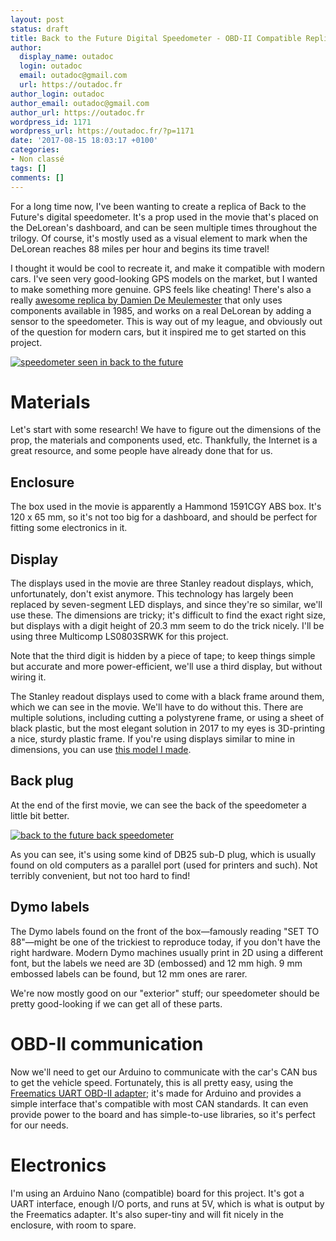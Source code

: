 ```yaml
---
layout: post
status: draft
title: Back to the Future Digital Speedometer - OBD-II Compatible Replica
author:
  display_name: outadoc
  login: outadoc
  email: outadoc@gmail.com
  url: https://outadoc.fr
author_login: outadoc
author_email: outadoc@gmail.com
author_url: https://outadoc.fr
wordpress_id: 1171
wordpress_url: https://outadoc.fr/?p=1171
date: '2017-08-15 18:03:17 +0100'
categories:
- Non classé
tags: []
comments: []
---
```

For a long time now, I've been wanting to create a replica of Back to the Future's digital speedometer. It's a prop used in the movie that's placed on the DeLorean's dashboard, and can be seen multiple times throughout the trilogy. Of course, it's mostly used as a visual element to mark when the DeLorean reaches 88 miles per hour and begins its time travel!

I thought it would be cool to recreate it, and make it compatible with modern cars. I've seen very good-looking GPS models on the market, but I wanted to make something more genuine. GPS feels like cheating! There's also a really [awesome replica by Damien De Meulemester][1] that only uses components available in 1985, and works on a real DeLorean by adding a sensor to the speedometer. This is way out of my league, and obviously out of the question for modern cars, but it inspired me to get started on this project.

[![speedometer seen in back to the future](https://outadoc.fr/wp-content/uploads/2017/08/vlcsnap-2017-08-13-22h22m02s383-768x416.png "The speedometer as seen in Back to the Future (1985)")][2]

# Materials

Let's start with some research! We have to figure out the dimensions of the prop, the materials and components used, etc. Thankfully, the Internet is a great resource, and some people have already done that for us.

## Enclosure

The box used in the movie is apparently a Hammond 1591CGY ABS box. It's 120 x 65 mm, so it's not too big for a dashboard, and should be perfect for fitting some electronics in it.

## Display

The displays used in the movie are three Stanley readout displays, which, unfortunately, don't exist anymore. This technology has largely been replaced by seven-segment LED displays, and since they're so similar, we'll use these. The dimensions are tricky; it's difficult to find the exact right size, but displays with a digit height of 20.3 mm seem to do the trick nicely. I'll be using three Multicomp LS0803SRWK for this project.

Note that the third digit is hidden by a piece of tape; to keep things simple but accurate and more power-efficient, we'll use a third display, but without wiring it.

The Stanley readout displays used to come with a black frame around them, which we can see in the movie. We'll have to do without this. There are multiple solutions, including cutting a polystyrene frame, or using a sheet of black plastic, but the most elegant solution in 2017 to my eyes is 3D-printing a nice, sturdy plastic frame. If you're using displays similar to mine in dimensions, you can use [this model I made][3].

## Back plug

At the end of the first movie, we can see the back of the speedometer a little bit better.

[![back to the future back speedometer](https://outadoc.fr/wp-content/uploads/2017/08/vlcsnap-2017-08-13-22h39m47s330-768x416.png "The back of the speedometer, seen at the end of Back to the Future (1985)")][4]

As you can see, it's using some kind of DB25 sub-D plug, which is usually found on old computers as a parallel port (used for printers and such). Not terribly convenient, but not too hard to find!

## Dymo labels

The Dymo labels found on the front of the box—famously reading "SET TO 88"—might be one of the trickiest to reproduce today, if you don't have the right hardware. Modern Dymo machines usually print in 2D using a different font, but the labels we need are 3D (embossed) and 12 mm high. 9 mm embossed labels can be found, but 12 mm ones are rarer.

We're now mostly good on our "exterior" stuff; our speedometer should be pretty good-looking if we can get all of these parts.

# OBD-II communication

Now we'll need to get our Arduino to communicate with the car's CAN bus to get the vehicle speed. Fortunately, this is all pretty easy, using the [Freematics UART OBD-II adapter][5]; it's made for Arduino and provides a simple interface that's compatible with most CAN standards. It can even provide power to the board and has simple-to-use libraries, so it's perfect for our needs.

# Electronics

I'm using an Arduino Nano (compatible) board for this project. It's got a UART interface, enough I/O ports, and runs at 5V, which is what is output by the Freematics adapter. It's also super-tiny and will fit nicely in the enclosure, with room to spare.

[1]: http://www.stainlesswings.fr/forum/viewtopic.php?f=9&t=2667
[2]: https://outadoc.fr/wp-content/uploads/2017/08/vlcsnap-2017-08-13-22h22m02s383.png
[3]: https://www.sculpteo.com/fr/print/bttf-speedo-digit-frame-2/mtiWCcD5
[4]: https://outadoc.fr/wp-content/uploads/2017/08/vlcsnap-2017-08-13-22h39m47s330.png
[5]: https://freematics.com/pages/products/freematics-obd-ii-uart-adapter-mk2/
